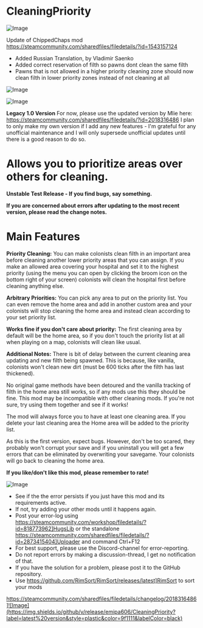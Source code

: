 # CleaningPriority

![Image](https://i.imgur.com/buuPQel.png)

Update of ChippedChaps mod
https://steamcommunity.com/sharedfiles/filedetails/?id=1543157124

- Added Russian Translation, by Vladimir Saenko 
- Added correct reservation of filth so pawns dont clean the same filth
- Pawns that is not allowed in a higher priority cleaning zone should now clean filth in lower priority zones instead of not cleaning at all

![Image](https://i.imgur.com/pufA0kM.png)

	
![Image](https://i.imgur.com/Z4GOv8H.png)


**Legacy 1.0 Version**
For now, please use the updated version by Mlie here:
https://steamcommunity.com/sharedfiles/filedetails/?id=2018316486
I plan to only make my own version if I add any new features - I'm grateful for any unofficial maintenance and I will only supersede unofficial updates until there is a good reason to do so.

# Allows you to prioritize areas over others for cleaning.


**Unstable Test Release - If you find bugs, say something.**

**If you are concerned about errors after updating to the most recent version, please read the change notes.**

# Main Features

**Priority Cleaning:** You can make colonists clean filth in an important area before cleaning another lower priority areas that you can assign. If you make an allowed area covering your hospital and set it to the highest priority (using the menu you can open by clicking the broom icon on the bottom right of your screen) colonists will clean the hospital first before cleaning anything else.

**Arbitrary Priorities:** You can pick any area to put on the priority list. You can even remove the home area and add in another custom area and your colonists will stop cleaning the home area and instead clean according to your set priority list.

**Works fine if you don't care about priority:** The first cleaning area by default will be the home area, so if you don't touch the priority list at all when playing on a map, colonists will clean like usual.

**Additional Notes:**
There is bit of delay between the current cleaning area updating and new filth being spawned. This is because, like vanilla, colonists won't clean new dirt (must be 600 ticks after the filth has last thickened).

No original game methods have been detoured and the vanilla tracking of filth in the home area still works, so if any mods use this they should be fine. This mod may be incompatible with other cleaning mods. If you're not sure, try using them together and see if it works!

The mod will always force you to have at least one cleaning area. If you delete your last cleaning area the Home area will be added to the priority list.

As this is the first version, expect bugs. However, don't be too scared, they probably won't corrupt your save and if you uninstall you will get a few errors that can be eliminated by overwriting your savegame. Your colonists will go back to cleaning the home area.

**If you like/don't like this mod, please remember to rate!**


![Image](https://i.imgur.com/PwoNOj4.png)



-  See if the the error persists if you just have this mod and its requirements active.
-  If not, try adding your other mods until it happens again.
-  Post your error-log using https://steamcommunity.com/workshop/filedetails/?id=818773962]HugsLib or the standalone https://steamcommunity.com/sharedfiles/filedetails/?id=2873415404]Uploader and command Ctrl+F12
-  For best support, please use the Discord-channel for error-reporting.
-  Do not report errors by making a discussion-thread, I get no notification of that.
-  If you have the solution for a problem, please post it to the GitHub repository.
-  Use https://github.com/RimSort/RimSort/releases/latest]RimSort to sort your mods



https://steamcommunity.com/sharedfiles/filedetails/changelog/2018316486]![Image](https://img.shields.io/github/v/release/emipa606/CleaningPriority?label=latest%20version&style=plastic&color=9f1111&labelColor=black)

